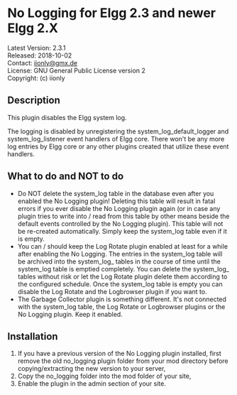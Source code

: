 No Logging for Elgg 2.3 and newer Elgg 2.X
==========================================

Latest Version: 2.3.1  
Released: 2018-10-02  
Contact: iionly@gmx.de  
License: GNU General Public License version 2  
Copyright: (c) iionly


Description
-----------

This plugin disables the Elgg system log.

The logging is disabled by unregistering the system_log_default_logger and system_log_listener event handlers of Elgg core. There won't be any more log entries by Elgg core or any other plugins created that utilize these event handlers.


What to do and NOT to do
------------------------

* Do NOT delete the system_log table in the database even after you enabled the No Logging plugin! Deleting this table will result in fatal errors if you ever disable the No Logging plugin again (or in case any plugin tries to write into / read from this table by other means beside the default events controlled by the No Logging plugin). This table will not be re-created automatically. Simply keep the system_log table even if it is empty.
* You can / should keep the Log Rotate plugin enabled at least for a while after enabling the No Logging. The entries in the system_log table will be archived into the system_log_<timestamp> tables in the course of time until the system_log table is emptied completely. You can delete the system_log_<timestamp> tables without risk or let the Log Rotate plugin delete them according to the configured schedule. Once the system_log table is empty you can disable the Log Rotate and the Logbrowser plugin if you want to.
* The Garbage Collector plugin is something different. It's not connected with the system_log table, the Log Rotate or Logbrowser plugins or the No Logging plugin. Keep it enabled.


Installation
------------

1. If you have a previous version of the No Logging plugin installed, first remove the old no_logging plugin folder from your mod directory before copying/extracting the new version to your server,
2. Copy the no_logging folder into the mod folder of your site,
3. Enable the plugin in the admin section of your site.
